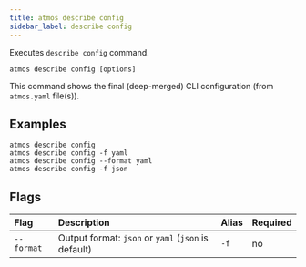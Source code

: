```yaml
---
title: atmos describe config
sidebar_label: describe config
---
```


Executes `describe config` command.

```shell
atmos describe config [options]
```

This command shows the final (deep-merged) CLI configuration (from `atmos.yaml` file(s)).

## Examples

```shell
atmos describe config
atmos describe config -f yaml
atmos describe config --format yaml
atmos describe config -f json
```

## Flags

| Flag        | Description                                         | Alias | Required |
|:------------|:----------------------------------------------------|:------|:---------|
| `--format`  | Output format: `json` or `yaml` (`json` is default) | `-f`  | no       |

